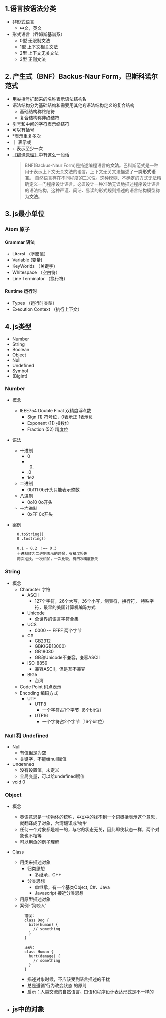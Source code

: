 ## 1.语言按语法分类
- 非形式语言
  - 中文，英文
- 形式语言（乔姆斯基谱系）
  - 0型 无限制文法
  - 1型 上下文相关文法
  - 2型 上下文无关文法
  - 3型 正则文法

## 2. 产生式（BNF）Backus-Naur Form，巴斯科诺尔范式
- 用尖括号扩起来的名称表示语法结构名
- 语法结构分为基础结构和需要用其他的语法结构定义的复合结构
  - 基础结构称终结符
  - 复合结构称非终结符
- 引号和中间的字符表示终结符
- 可以有括号
- *表示重复多次
- ｜ 表示或
- \+ 表示至少一次
- [《编译原理》](http://sighingnow.github.io/%E7%BC%96%E8%AF%91%E5%8E%9F%E7%90%86/bnf.html)中有这么一段话
  >BNF(Backus-Naur Form)是描述编程语言的**文法**。巴科斯范式是一种用于表示上下文无关文法的语言，上下文无关文法描述了一类**形式语言**。
  自然语言存在不同程度的二义性。这种模糊、不确定的方式无法精确定义一门程序设计语言。必须设计一种准确无误地描述程序设计语言的语法结构，这种严谨、简洁、易读的形式规则描述的语言结构模型称为**文法**。

## 3. js最小单位
  ### Atom 原子
  #### Grammar 语法
  - Literal （字面值）
  - Variable (变量)
  - KeyWorlds （关键字）
  - Whitespace （空白符）
  - Line Terminator （换行符）

  #### Runtime 运行时
  - Types （运行时类型）
  - Execution Context （执行上下文）

## 4. js类型
  - Number
  - String
  - Boolean
  - Object
  - Null
  - Undefined
  - Symbol
  - (BigInt) 

  ### Number
  - 概念
    - IEEE754 Double Float 双精度浮点数
      - Sign (1) 符号位，0表示正 1表示负
      - Exponent (11) 指数位
      - Fraction (52) 精度位

  - 语法
    - 十进制 
      - 0 
      - 0. 
      - .0 
      - 1e2
    - 二进制
      - 0b111  0b开头只能表示整数
    - 八进制
      - 0o10  0o开头
    - 十六进制
      - 0xFF  0x开头

  - 案例
    ```
      0.toString()
      0 .tostring()
    ```
    ```
      0.1 + 0.2 ！== 0.3
      十进制转为二进制表示的时候，有精度损失
      两次准换，一次相加，一次比较，有四次精度损失
    ```
  ### String
  - 概念
    - Character 字符
      - ASCII 
        - 127个字符，26个大写，26个小写，制表符，换行符， 特殊字符，最早的美国计算机编码方式
      - Unicode
        - 全世界的语言字符合集
      - UCS
        - 0000 ～ FFFF 两个字节
      - GB
        - GB2312
        - GBK(GB13000)
        - GB18030
        - GB和Unicode不兼容，兼容ASCII
      - ISO-8859
        - 兼容ASCII，但是互不兼容
      - BIG5
        - 台湾
    - Code Point 码点表示
    - Encoding 编码方式
      - UTF
        - UTF8 
          - 一个字符占1个字节（8个bit位）
        - UTF16
          - 一个字符占2个字节（16个bit位）
      
  ### Null 和 Undefined 
  - Null
    - 有值但是为空
    - 关键字，不能给null赋值
  - Undefined
    - 没有设置值，未定义
    - 全局变量，可以给undefined赋值
  - void 0

  ### Object
  - 概念
    - 英语意思是一切物体的统称，中文中的找不到一个词概括表示这个意思，就翻译成了对象，台湾翻译成‘物件‘
    - 任何一个对象都是唯一的，与它的状态无关，因此即使状态一样，两个对象也不相等
    - 可以用鱼的例子理解
  - Class
    - 用类来描述对象
      - 归类思想
        - 多继承，C++
      - 分类思想
        - 单继承，有一个基类Object, C#、Java
        - Javascript 接近分类思想
    - 用原型描述对象
    - 案例-'狗咬人'
      ```
        错误：
        class Dog {
          bite(human) {
            // something
          }
        }

        正确：
        class Human {
          hurt(damage) {
            // something
          }
        }
      ```
      - 描述对象时候，不应该受到语言描述的干扰
      - 总是遵循'行为改变状态'的原则
      - 启示：人类交流的自然语言、口语和程序设计表达形式是不一样的
  
  - js中的对象
    - 















